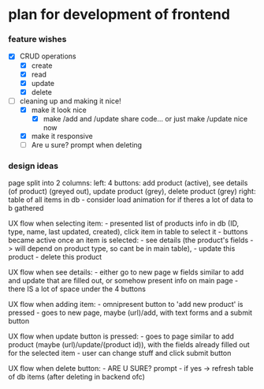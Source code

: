 # plan for development of frontend

### feature wishes
- [x] CRUD operations 
    - [X] create
    - [x] read
    - [x] update
    - [x] delete
- [ ] cleaning up and making it nice!
    - [x] make it look nice
        - [x] make /add and /update share code... or just make /update nice now
    - [x] make it responsive
    - [ ] Are u sure? prompt when deleting

### design ideas
page split into 2 columns:
    left: 4 buttons: add product (active), see details (of product) (greyed out), update product (grey), delete product (grey)
    right: table of all items in db
        - consider load animation for if theres a lot of data to b gathered

UX flow when selecting item:
    - presented list of products info in db (ID, type, name, last updated, created), click item in table to select it
    - buttons became active once an item is selected: 
        - see details (the product's fields -> will depend on product type, so cant be in main table), 
        - update this product
        - delete this product
    
UX flow when see details:
    - either go to new page w fields similar to add and update that are filled out, or somehow present info on main page
    - there IS a lot of space under the 4 buttons

UX flow when adding item:
    - omnipresent button to 'add new product' is pressed
    - goes to new page, maybe (url)/add, with text forms and a submit button

UX flow when update button is pressed:
    - goes to page similar to add product (maybe (url)/update/(product id)), with the fields already filled out for the selected item
    - user can change stuff and click submit button

UX flow when delete button:
    - ARE U SURE? prompt
    - if yes -> refresh table of db items (after deleting in backend ofc)